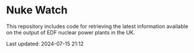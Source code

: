 # Nuke Watch

This repository includes code for retrieving the latest information available on the output of EDF nuclear power plants in the UK.

Last updated: 2024-07-15 21:12